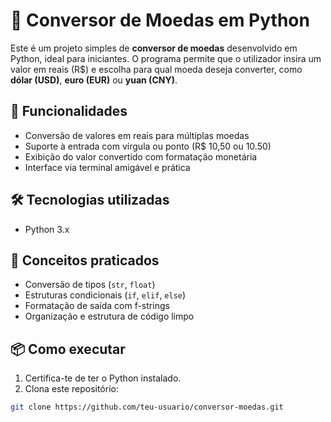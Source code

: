 # 💱 Conversor de Moedas em Python

Este é um projeto simples de **conversor de moedas** desenvolvido em Python, ideal para iniciantes. O programa permite que o utilizador insira um valor em reais (R$) e escolha para qual moeda deseja converter, como **dólar (USD)**, **euro (EUR)** ou **yuan (CNY)**.

## 🚀 Funcionalidades

- Conversão de valores em reais para múltiplas moedas
- Suporte à entrada com vírgula ou ponto (R$ 10,50 ou 10.50)
- Exibição do valor convertido com formatação monetária
- Interface via terminal amigável e prática

## 🛠️ Tecnologias utilizadas

- Python 3.x

## 🧠 Conceitos praticados

- Conversão de tipos (`str`, `float`)
- Estruturas condicionais (`if`, `elif`, `else`)
- Formatação de saída com f-strings
- Organização e estrutura de código limpo

## 📦 Como executar

1. Certifica-te de ter o Python instalado.
2. Clona este repositório:
```bash
git clone https://github.com/teu-usuario/conversor-moedas.git
